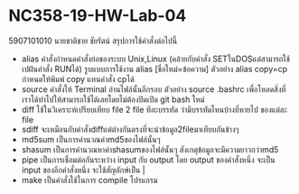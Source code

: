 # NC358-19-HW-Lab-04
5907101010 นายชาติชาย ชัยรัตน์
สรุปการใช้คำสั่งต่อไปนี้
- alias
คำสั่งกำหนดคำสั่งย่อของระบบ Unix,Linux (คล้ายกับคำสั่ง SETในDOSแต่สามารถใช้เปฝ้นคำสั่ง RUNได้)
รูบแบบการใช้งาน alias [ชื่อใหม่=ข้อความ]
ตัวอย่าง alias copy=cp กำหนดให้พิมพ์ copy แทนคำสั่ง cpได้
- source
คำสั่งให้ Terminal อ่านไฟล์นั้นอีกรอบ
ตัวอย่าง source .bashrc เพื่อโหลดสิ่งที่เราได้ทำไปให้สามารถใช้ได้เลยโดยไม่ต้องปิดเปิด git bash ใหม่
- diff
ใช้ในวิเคราะห์เปรียบเทียบ file 2 file ทีละบรรทัด ว่ามีบรรทัดไหนบ้างที่หายไป ของแต่ละ file
- sdiff
จะเหมือนกับคำสั่งdiffแต่ต่างกันตรงที่จะนำข้อมูล2fileมาเทียบกันข้างๆ
- md5sum
เป็นการคำนวณค่าmd5ของไฟล์นั้นๆ
- shasum
เป็นการคำนวณหาค่าshasumของไฟล์นั้นๆ สังเกตุข้อมูลจะมีความยาวกว่าmd5
- pipe
เป็นการเชื่อมต่อกันระหว่าง input กับ output โดย output ของคำสั่งหนึ่ง จะเป็น input ของอีกคำสั่งหนึ่ง จะใช้สัญลักษ์เป็น | 
- make
เป็นคำสั่งใช้ในการ compile โปรแกรม
